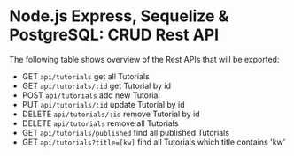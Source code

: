 # Node.js Express, Sequelize & PostgreSQL: CRUD Rest API

The following table shows overview of the Rest APIs that will be exported:

- GET     `api/tutorials`	            get all Tutorials
- GET     `api/tutorials/:id`         get Tutorial by id
- POST    `api/tutorials`             add new Tutorial
- PUT     `api/tutorials/:id`         update Tutorial by id
- DELETE  `api/tutorials/:id`         remove Tutorial by id
- DELETE  `api/tutorials`             remove all Tutorials
- GET     `api/tutorials/published`   find all published Tutorials
- GET     `api/tutorials?title=[kw]`  find all Tutorials which title contains 'kw'


